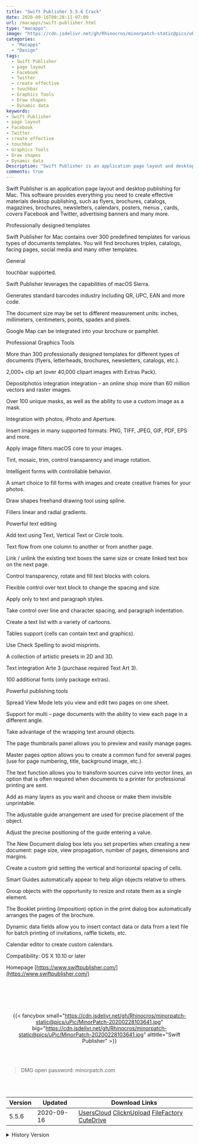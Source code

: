 ```yaml
---
title: "Swift Publisher 5.5.6 Crack"
date: 2020-09-16T00:28:11-07:00
url: /macapps/swift-publisher.html
type: "macapps"
image: "https://cdn.jsdelivr.net/gh/Rhinocros/minorpatch-static@pics/uPic/fsouUt.png"
categories:
  - "Macapps"
  - "Design"
tags:
  - Swift Publisher
  - page layout
  - Facebook
  - Twitter
  - create effective
  - touchbar
  - Graphics Tools
  - Draw shapes
  - Dynamic data
keywords:
- Swift Publisher
- page layout
- Facebook
- Twitter
- create effective
- touchbar
- Graphics Tools
- Draw shapes
- Dynamic data
Description: "Swift Publisher is an application page layout and desktop publishing for Mac."
comments: true
---
```


Swift Publisher is an application page layout and desktop publishing for Mac. This software provides everything you need to create effective materials desktop publishing, such as flyers, brochures, catalogs, magazines, brochures, newsletters, calendars, posters, menus , cards, covers Facebook and Twitter, advertising banners and many more.

Professionally designed templates

Swift Publisher for Mac contains over 300 predefined templates for various types of documents templates. You will find brochures triples, catalogs, facing pages, social media and many other templates.

General

touchbar supported.

Swift Publisher leverages the capabilities of macOS Sierra.

Generates standard barcodes industry including QR, UPC, EAN and more code.

The document size may be set to different measurement units: inches, millimeters, centimeters, points, spades and pixels.

Google Map can be integrated into your brochure or pamphlet.



Professional Graphics Tools

More than 300 professionally designed templates for different types of documents (flyers, letterheads, brochures, newsletters, catalogs, etc.).

2,000+ clip art (over 40,000 clipart images with Extras Pack).

Depositphotos integration integration – an online shop more than 60 million vectors and raster images.

Over 100 unique masks, as well as the ability to use a custom image as a mask.

Integration with photos, iPhoto and Aperture.

Insert images in many supported formats: PNG, TIFF, JPEG, GIF, PDF, EPS and more.

Apply image filters macOS core to your images.

Tint, mosaic, trim, control transparency and image rotation.

Intelligent forms with controllable behavior.

A smart choice to fill forms with images and create creative frames for your photos.

Draw shapes freehand drawing tool using spline.

Fillers linear and radial gradients.



Powerful text editing

Add text using Text, Vertical Text or Circle tools.

Text flow from one column to another or from another page.

Link / unlink the existing text boxes the same size or create linked text box on the next page.

Control transparency, rotate and fill text blocks with colors.

Flexible control over text block to change the spacing and size.

Apply only to text and paragraph styles.

Take control over line and character spacing, and paragraph indentation.

Create a text list with a variety of cartoons.

Tables support (cells can contain text and graphics).

Use Check Spelling to avoid misprints.

A collection of artistic presets in 2D and 3D.

Text integration Arte 3 (purchase required Text Art 3).

100 additional fonts (only package extras).



Powerful publishing tools

Spread View Mode lets you view and edit two pages on one sheet.

Support for multi – page documents with the ability to view each page in a different angle.

Take advantage of the wrapping text around objects.

The page thumbnails panel allows you to preview and easily manage pages.

Master pages option allows you to create a common fund for several pages (use for page numbering, title, background image, etc.).

The text function allows you to transform sources curve into vector lines, an option that is often required when documents to a printer for professional printing are sent.

Add as many layers as you want and choose or make them invisible unprintable.

The adjustable guide arrangement are used for precise placement of the object.

Adjust the precise positioning of the guide entering a value.

The New Document dialog box lets you set properties when creating a new document: page size, view propagation, number of pages, dimensions and margins.

Create a custom grid setting the vertical and horizontal spacing of cells.

Smart Guides automatically appear to help align objects relative to others.

Group objects with the opportunity to resize and rotate them as a single element.

The Booklet printing (imposition) option in the print dialog box automatically arranges the pages of the brochure.

Dynamic data fields allow you to insert contact data or data from a text file for batch printing of invitations, raffle tickets, etc.

Calendar editor to create custom calendars.

Compatibility: OS X 10.10 or later

Homepage [https://www.swiftpublisher.com/](https://www.swiftpublisher.com/)

<br/>
<br/>
<script async src="https://pagead2.googlesyndication.com/pagead/js/adsbygoogle.js"></script>
<ins class="adsbygoogle"
     style="display:block; text-align:center;"
     data-ad-layout="in-article"
     data-ad-format="fluid"
     data-ad-client="ca-pub-8746275014476192"
     data-ad-slot="5144997159"></ins>
<script>
     (adsbygoogle = window.adsbygoogle || []).push({});
</script>
<br/>
<br/>


<center>

{{< fancybox small="https://cdn.jsdelivr.net/gh/Rhinocros/minorpatch-static@pics/uPic/MinorPatch-20200228103641.jpg" big="https://cdn.jsdelivr.net/gh/Rhinocros/minorpatch-static@pics/uPic/MinorPatch-20200228103641.jpg" alttitle="Swift Publisher" >}}

</center>

<br/>
<br/>


> DMG open password: minorpatch.com

<br/>

<br/>
<div id="history_version" class="history_version">

| Version | Updated | Download Links |
| ---- | ---- | ---- |
| 5.5.6 | 2020-09-16 | [UsersCloud](https://ouo.io/rujkxx)   [ClicknUpload](https://ouo.io/Rb39nks)   [FileFactory](https://ouo.io/JTJq8q)   [CuteDrive](https://ouo.io/O1V9Mj) |
<details>
<summary>History Version</summary>

| Version | Updated | Download Links |
| ---- | ---- | ---- |
| 5.5.4 | 2020-04-29 | [UsersCloud](https://ouo.io/oMa1PF)   [ClicknUpload](https://ouo.io/CuY7H6)   [FileFactory](https://ouo.io/8ipC1t)   [CuteDrive](https://ouo.io/5vxHeq) |
| 5.5.3 | 2020-02-28 | [UsersCloud](https://ouo.io/hvAbq5)   [ClicknUpload](https://ouo.io/eGYeKw6)   [FileFactory](https://ouo.io/noqv54)   [CuteDrive](https://ouo.io/pAHNNn) |
</details>

</div>
